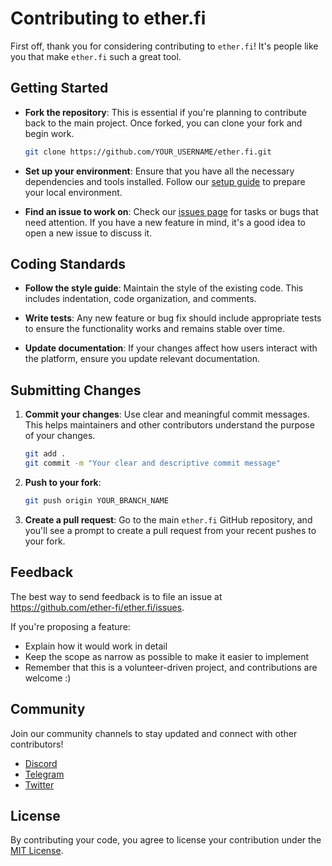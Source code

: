 # Contributing to ether.fi

First off, thank you for considering contributing to `ether.fi`! It's people like you that make `ether.fi` such a great tool.

## Getting Started

- **Fork the repository**: This is essential if you're planning to contribute back to the main project. Once forked, you can clone your fork and begin work.
  
  ```bash
  git clone https://github.com/YOUR_USERNAME/ether.fi.git
  ```

- **Set up your environment**: Ensure that you have all the necessary dependencies and tools installed. Follow our [setup guide](#) to prepare your local environment.

- **Find an issue to work on**: Check our [issues page](https://github.com/ether-fi/ether.fi/issues) for tasks or bugs that need attention. If you have a new feature in mind, it's a good idea to open a new issue to discuss it.

## Coding Standards

- **Follow the style guide**: Maintain the style of the existing code. This includes indentation, code organization, and comments.

- **Write tests**: Any new feature or bug fix should include appropriate tests to ensure the functionality works and remains stable over time.

- **Update documentation**: If your changes affect how users interact with the platform, ensure you update relevant documentation.

## Submitting Changes

1. **Commit your changes**: Use clear and meaningful commit messages. This helps maintainers and other contributors understand the purpose of your changes.

   ```bash
   git add .
   git commit -m "Your clear and descriptive commit message"
   ```

2. **Push to your fork**:

   ```bash
   git push origin YOUR_BRANCH_NAME
   ```

3. **Create a pull request**: Go to the main `ether.fi` GitHub repository, and you'll see a prompt to create a pull request from your recent pushes to your fork.

## Feedback

The best way to send feedback is to file an issue at https://github.com/ether-fi/ether.fi/issues.

If you're proposing a feature:

- Explain how it would work in detail
- Keep the scope as narrow as possible to make it easier to implement
- Remember that this is a volunteer-driven project, and contributions are welcome :)

## Community

Join our community channels to stay updated and connect with other contributors!

- [Discord](https://discord.gg/JunzgEjjG4)
- [Telegram](https://t.me/etherfifam)
- [Twitter](https://twitter.com/ether_fi)

## License

By contributing your code, you agree to license your contribution under the [MIT License](#).
